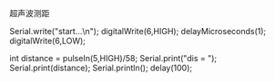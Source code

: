 超声波测距

  Serial.write("start...\n");
  digitalWrite(6,HIGH);
  delayMicroseconds(1);
  digitalWrite(6,LOW);

  int distance = pulseIn(5,HIGH)/58;
  Serial.print("dis = ");
  Serial.print(distance);
  Serial.println();
  delay(100);
